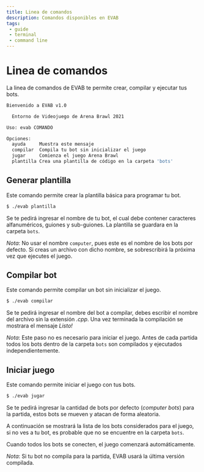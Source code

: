 ```yaml
---
title: Linea de comandos
description: Comandos disponibles en EVAB
tags:
 - guide
 - terminal
 - command line
---
```


# Linea de comandos

La linea de comandos de EVAB te permite crear, compilar y ejecutar tus bots.

```bash
Bienvenido a EVAB v1.0

  Entorno de Videojuego de Arena Brawl 2021

Uso: evab COMANDO

Opciones:
  ayuda		Muestra este mensaje
  compilar	Compila tu bot sin inicializar el juego
  jugar		Comienza el juego Arena Brawl
  plantilla	Crea una plantilla de código en la carpeta 'bots'
```

## Generar plantilla

Este comando permite crear la plantilla básica para programar tu bot.

```bash
$ ./evab plantilla
```

Se te pedirá ingresar el nombre de tu bot, el cual debe contener caracteres alfanuméricos,
guiones y sub-guiones. La plantilla se guardara en la carpeta `bots`.

_Nota_: No usar el nombre `computer`, pues este es el nombre de los bots por defecto. 
Si creas un archivo con dicho nombre, se sobrescribirá la próxima vez que ejecutes el juego.

## Compilar bot

Este comando permite compilar un bot sin inicializar el juego.

```bash
$ ./evab compilar
```

Se te pedirá ingresar el nombre del bot a compilar, debes escribir el nombre del archivo
sin la extensión _.cpp_. Una vez terminada la compilación se mostrara el mensaje _Listo!_

_Nota_: Este paso no es necesario para iniciar el juego. Antes de cada partida todos los bots
dentro de la carpeta `bots` son compilados y ejecutados independientemente.

## Iniciar juego

Este comando permite iniciar el juego con tus bots.

```bash
$ ./evab jugar
```

Se te pedirá ingresar la cantidad de bots por defecto (_computer bots_) para la partida,
estos bots se mueven y atacan de forma aleatoria.

A continuación se mostrará la lista de los bots considerados para el juego, si no ves a
tu bot, es probable que no se encuentre en la carpeta `bots`.

Cuando todos los bots se conecten, el juego comenzará automáticamente.

_Nota_: Si tu bot no compila para la partida, EVAB usará la última versión compilada.
